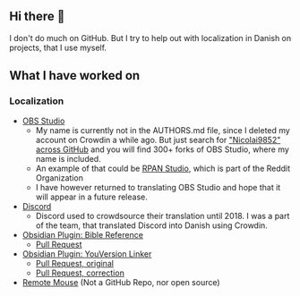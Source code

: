 ## Hi there 👋

I don't do much on GitHub. But I try to help out with localization in Danish on projects, that I use myself.

## What I have worked on

### Localization
- [OBS Studio](https://github.com/obsproject/obs-studio)
  - My name is currently not in the AUTHORS.md file, since I deleted my account on Crowdin a while ago. But just search for ["Nicolai9852" across GitHub](https://github.com/search?q=Nicolai9852&type=code) and you will find 300+ forks of OBS Studio, where my name is included.
  - An example of that could be [RPAN Studio](https://github.com/reddit/rpan-studio/blob/master/AUTHORS), which is part of the Reddit Organization
  - I have however returned to translating OBS Studio and hope that it will appear in a future release.
- [Discord](https://discord.com)
  - Discord used to crowdsource their translation until 2018. I was a part of the team, that translated Discord into Danish using Crowdin.
- [Obsidian Plugin: Bible Reference](https://github.com/tim-hub/obsidian-bible-reference/issues/228#issue-2517820554)
  - [Pull Request](https://github.com/Antioch-Tech/bible-reference-toolkit/pull/16)
- [Obsidian Plugin: YouVersion Linker](https://github.com/jaanonim/obsidian-youversion-linker/blob/master/Languages.md)
  - [Pull Request, original](https://github.com/jaanonim/obsidian-youversion-linker/pull/30)
  - [Pull Request, correction](https://github.com/jaanonim/obsidian-youversion-linker/pull/31)
- [Remote Mouse](https://remotemouse.net/specialthanks) (Not a GitHub Repo, nor open source)

<!--
**Nicolai9852/nicolai9852** is a ✨ _special_ ✨ repository because its `README.md` (this file) appears on your GitHub profile.

Here are some ideas to get you started:

- 🔭 I’m currently working on ...
- 🌱 I’m currently learning ...
- 👯 I’m looking to collaborate on ...
- 🤔 I’m looking for help with ...
- 💬 Ask me about ...
- 📫 How to reach me: ...
- 😄 Pronouns: ...
- ⚡ Fun fact: ...
-->

